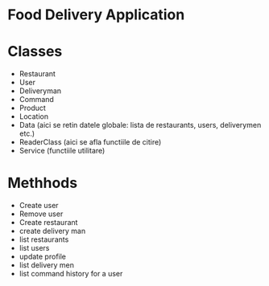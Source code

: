 # Food Delivery Application

# Classes

- Restaurant
- User
- Deliveryman
- Command
- Product
- Location
- Data (aici se retin datele globale: lista de restaurants, users, deliverymen etc.)
- ReaderClass (aici se afla functiile de citire)
- Service (functiile utilitare)

# Methhods

- Create user
- Remove user
- Create restaurant
- create delivery man
- list restaurants
- list users
- update profile
- list delivery men
- list command history for a user

